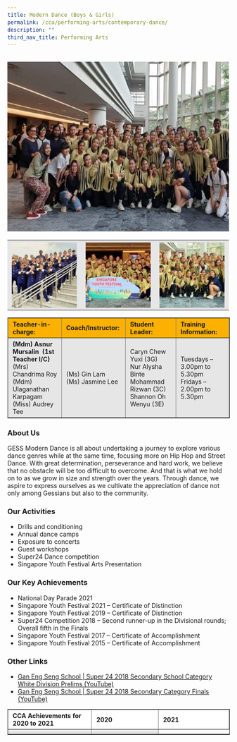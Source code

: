 ```yaml
---
title: Modern Dance (Boys & Girls)
permalink: /cca/performing-arts/contemporary-dance/
description: ""
third_nav_title: Performing Arts
---
```

<br>
<img src="/images/Dance.jpeg" 
         style="width:550px"
	/>
	
<table align="center" style="box-sizing: inherit; border-collapse: collapse; border-spacing: 0px; max-width: 100%; color: rgb(34, 34, 34); font-family: &quot;Source Sans Pro&quot;, sans-serif; font-size: 16px; font-style: normal; font-variant-ligatures: normal; font-variant-caps: normal; font-weight: 400; letter-spacing: normal; orphans: 2; text-align: start; text-transform: none; white-space: normal; widows: 2; word-spacing: 0px; -webkit-text-stroke-width: 0px; background-color: rgb(255, 255, 255); text-decoration-thickness: initial; text-decoration-style: initial; text-decoration-color: initial;"><tbody style="box-sizing: inherit;"><tr style="box-sizing: inherit; background: rgb(230, 230, 230);"><td style="box-sizing: inherit; padding: 5px 10px; text-align: center;"><a href="/images/Super24-GESS-2018-150x150.jpeg" target="_blank" rel="noopener noreferrer" style="box-sizing: inherit; background-color: transparent; transition: all 0.25s ease-in-out 0s; outline: 0px; color: rgb(255, 208, 26); text-decoration: underline;"><img class="aligncenter wp-image-19445 size-thumbnail" src="/images/Super24-GESS-2018-150x150.jpeg" style="box-sizing: inherit; border: 0px; vertical-align: middle; max-width: 100%; height: auto; margin: auto; display: block; clear: both;"></a></td><td style="box-sizing: inherit; padding: 5px 10px; text-align: center;"><a href="/images/SYF2019-1-150x150.jpeg" target="_blank" rel="noopener noreferrer" style="box-sizing: inherit; background-color: transparent; transition: all 0.25s ease-in-out 0s; color: rgb(241, 174, 22); text-decoration: underline;"><img class="aligncenter wp-image-19446 size-thumbnail" src="/images/SYF2019-1-150x150.jpeg" alt="Syf2019 1" width="150" height="150" style="box-sizing: inherit; border: 0px; vertical-align: middle; max-width: 100%; height: auto; margin: auto; display: block; clear: both;"></a></td><td style="box-sizing: inherit; padding: 5px 10px; text-align: center;"><a href="/images/SYF2019-2-150x150.jpeg" target="_blank" rel="noopener noreferrer" style="box-sizing: inherit; background-color: transparent; transition: all 0.25s ease-in-out 0s; color: rgb(241, 174, 22); text-decoration: underline;"><img class="aligncenter wp-image-19447 size-thumbnail" src="/images/SYF2019-2-150x150.jpeg" alt="Syf2019 2" width="150" height="150" style="box-sizing: inherit; border: 0px; vertical-align: middle; max-width: 100%; height: auto; margin: auto; display: block; clear: both;"></a></td></tr></tbody></table>

<table border="1" style="box-sizing: inherit; border-collapse: collapse; border-spacing: 0px; max-width: 100%; width: 826.664px;"><tbody style="box-sizing: inherit;"><tr style="box-sizing: inherit; background: rgb(252, 177, 0); height: 33px;"><td style="box-sizing: inherit; padding: 5px 10px; width: 233.875px; height: 33px;"><strong style="box-sizing: inherit; font-weight: bold;">Teacher-in-charge:</strong></td><td style="box-sizing: inherit; padding: 5px 10px; width: 152.266px; height: 33px;"><strong style="box-sizing: inherit; font-weight: bold;">Coach/Instructor:</strong></td><td style="box-sizing: inherit; padding: 5px 10px; width: 210.969px; height: 33px;"><strong style="box-sizing: inherit; font-weight: bold;">Student Leader:</strong></td><td style="box-sizing: inherit; padding: 5px 10px; width: 228.555px; height: 33px;"><strong style="box-sizing: inherit; font-weight: bold;">Training Information:</strong></td></tr><tr style="box-sizing: inherit; background: rgb(230, 230, 230); height: 84px;"><td style="box-sizing: inherit; padding: 5px 10px; width: 233.875px; height: 84px;"><strong style="box-sizing: inherit; font-weight: bold;">(Mdm) Asnur Mursalin&nbsp; (1st Teacher I/C)</strong><br style="box-sizing: inherit;">(Mrs) Chandrima Roy<br style="box-sizing: inherit;">(Mdm) Ulaganathan Karpagam<br style="box-sizing: inherit;">(Miss) Audrey Tee</td><td style="box-sizing: inherit; padding: 5px 10px; width: 152.266px; height: 84px;">(Ms) Gin Lam<br style="box-sizing: inherit;">(Ms) Jasmine Lee</td><td style="box-sizing: inherit; padding: 5px 10px; width: 210.969px; height: 84px;">Caryn Chew Yuxi (3G)<br style="box-sizing: inherit;">Nur Alysha Binte Mohammad Rizwan (3C)<br style="box-sizing: inherit;">Shannon Oh Wenyu (3E)</td><td style="box-sizing: inherit; padding: 5px 10px; width: 228.555px; height: 84px;">Tuesdays – 3.00pm to 5.30pm<br style="box-sizing: inherit;">Fridays – 2.00pm to 5.30pm</td></tr></tbody></table>

### About Us

GESS Modern Dance is all about undertaking a journey to explore various dance genres while at the same time, focusing more on Hip Hop and Street Dance. With great determination, perseverance and hard work, we believe that no obstacle will be too difficult to overcome. And that is what we hold on to as we grow in size and strength over the years. Through dance, we aspire to express ourselves as we cultivate the appreciation of dance not only among Gessians but also to the community.

### Our Activities

*   Drills and conditioning
*   Annual dance camps
*   Exposure to concerts
*   Guest workshops
*   Super24 Dance competition
*   Singapore Youth Festival Arts Presentation

### Our Key Achievements

*   National Day Parade 2021
*   Singapore Youth Festival 2021 – Certificate of Distinction
*   Singapore Youth Festival 2019 – Certificate of Distinction
*   Super24 Competition 2018 – Second runner-up in the Divisional rounds; Overall fifth in the Finals
*   Singapore Youth Festival 2017 – Certificate of Accomplishment
*   Singapore Youth Festival 2015 – Certificate of Accomplishment

### Other Links

*   [Gan Eng Seng School | Super 24 2018 Secondary School Category White Division Prelims (YouTube)](https://www.youtube.com/watch?v=rcw9GWl_JaM)
*   [Gan Eng Seng School | Super 24 2018 Secondary Category Finals (YouTube)](https://www.youtube.com/watch?v=U6wMJChNT9E)

  

<table border="1" width="888" style="box-sizing: inherit; border-collapse: collapse; border-spacing: 0px; max-width: 100%; width: 888px;"><tbody style="box-sizing: inherit;"><tr style="box-sizing: inherit; background: rgb(255, 255, 255);"><td width="288" style="box-sizing: inherit; padding: 5px 10px;"><strong style="box-sizing: inherit; font-weight: bold;">CCA Achievements for 2020&nbsp;to 2021</strong></td><td width="288" style="box-sizing: inherit; padding: 5px 10px;"><strong style="box-sizing: inherit; font-weight: bold;">2020</strong></td><td width="312" style="box-sizing: inherit; padding: 5px 10px;"><strong style="box-sizing: inherit; font-weight: bold;">2021</strong></td></tr><tr style="box-sizing: inherit; background: rgb(230, 230, 230);"><td width="288" style="box-sizing: inherit; padding: 5px 10px; color: rgb(34, 34, 34); font-family: &quot;Source Sans Pro&quot;, sans-serif; font-size: 16px; font-style: normal; font-variant-ligatures: normal; font-variant-caps: normal; font-weight: 400; letter-spacing: normal; orphans: 2; text-align: start; text-indent: 0px; text-transform: none; white-space: normal; widows: 2; word-spacing: 0px; -webkit-text-stroke-width: 0px; text-decoration-thickness: initial; text-decoration-style: initial; text-decoration-color: initial;"></td><td width="288" style="box-sizing: inherit; padding: 5px 10px; color: rgb(34, 34, 34); font-family: &quot;Source Sans Pro&quot;, sans-serif; font-size: 16px; font-style: normal; font-variant-ligatures: normal; font-variant-caps: normal; font-weight: 400; letter-spacing: normal; orphans: 2; text-align: start; text-indent: 0px; text-transform: none; white-space: normal; widows: 2; word-spacing: 0px; -webkit-text-stroke-width: 0px; text-decoration-thickness: initial; text-decoration-style: initial; text-decoration-color: initial;"></td></tr></tbody></table>